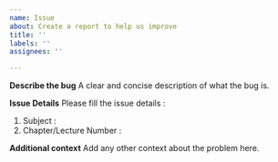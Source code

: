 ```yaml
---
name: Issue
about: Create a report to help us improve
title: ''
labels: ''
assignees: ''

---
```


**Describe the bug**
A clear and concise description of what the bug is.

**Issue Details**
Please fill the issue details : 
1. Subject : 
2. Chapter/Lecture Number : 

**Additional context**
Add any other context about the problem here.
